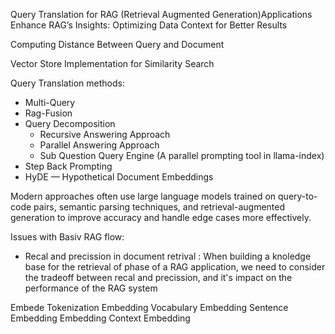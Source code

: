 Query Translation for RAG (Retrieval Augmented Generation)Applications
Enhance RAG’s Insights: Optimizing Data Context for Better Results


Computing Distance Between Query and Document

Vector Store Implementation for Similarity Search

Query Translation methods:
- Multi-Query
- Rag-Fusion
- Query Decomposition
    - Recursive Answering Approach
    - Parallel Answering Approach
    - Sub Question Query Engine (A parallel prompting tool in llama-index)
- Step Back Prompting
- HyDE — Hypothetical Document Embeddings


Modern approaches often use large language models trained on query-to-code pairs, semantic parsing techniques, and retrieval-augmented generation to improve accuracy and handle edge cases more effectively.

Issues with Basiv RAG flow:
- Recal and precission in document retrival : When building a knoledge base for the retrieval of phase of a RAG application, we need to consider the tradeoff between recal and precission, and it's impact on the performance of the RAG system 

Embede Tokenization
Embedding Vocabulary
Embedding Sentence Embedding 
Embedding Context Embedding
 

